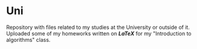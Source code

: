 # Uni 
Repository with files related to my studies at the University or outside of it. 
Uploaded some of my homeworks written on ***LaTeX*** for my "Introduction to algorithms" class.
